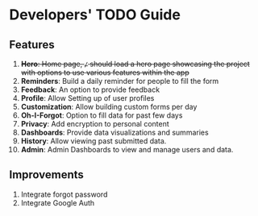 # Developers' TODO Guide

## Features

1. ~~**Hero**: Home page, `/` should load a hero page showcasing the project with options to use various features within the app~~
2. **Reminders**: Build a daily reminder for people to fill the form
3. **Feedback**: An option to provide feedback
4. **Profile**: Allow Setting up of user profiles
5. **Customization**: Allow building custom forms per day
6. **Oh-I-Forgot**: Option to fill data for past few days
7. **Privacy**: Add encryption to personal content
8. **Dashboards**: Provide data visualizations and summaries
9. **History**: Allow viewing past submitted data.
10. **Admin**: Admin Dashboards to view and manage users and data.

## Improvements

1. Integrate forgot password
2. Integrate Google Auth

